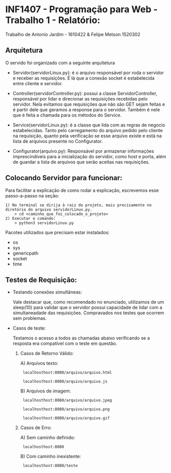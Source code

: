 # INF1407 - Programação para Web - Trabalho 1 - Relatório:

Trabalho de Antonio Jardim - 1610422 & Felipe Metson 1520302	

## Arquitetura

O servido foi organizado com a seguinte arquitetura 

* Servidor(servidorLinux.py): é o arquivo responsável por roda o servidor e receber as requisições. É lá que a conexão socket é estabelecida entre cliente e servidor.

* Controller(servidorController.py): possui a classe ServidorController, responsável por lidar e direcionar as requisições recebidas pelo servidor. Nela evitamos que 		requisições que não são GET sejam feitas e é partir dele que geramos a response para o servidor. Também é nele que é feita a chamada para os métodos do Service.

* Service(servidorLinux.py): é a classe que lida com as regras de negocio estabelecidas. Tanto pelo carregamento do arquivo pedido pelo cliente na requisição, quanto 		pela verificação se esse arquivo existe e está na lista de arquivos presente no Configurator.

* Configurator(arquivo.py): Responsável por armazenar informações imprescindíveis para a inicialização do servidor, como host e porta, além de guardar a lista de 		arquivos que serão aceitas nas requisições.
	
## Colocando Servidor para funcionar:

Para facilitar a explicação de como rodar a explicação, escrevemos esse passo-a-passo na seção:

	1) No terminal se dirija à raiz do projeto, mais precisamente no diretório do arquivo servidorLinux.py.
		> cd <caminho_que_foi_colocado_o_projeto>
	2) Executar o comando:
		> python3 servidorLinux.py
		
Pacotes utilizados que precisam estar instalados:
- os
- sys
- genericpath 
- socket
- time

## Testes de Requisição:

- Testando conexões simultâneas: 
	
	Vale destacar que, como recomendado no enunciado, utilizamos de um sleep(10) para validar que o servidor possui capacidade de lidar com a  simultaneadade das 			requisições. Compravados nos testes que ocorrem sem problemas.
	
- Casos de teste:
		
	Testamos o acesso a todos as chamadas abaixo verificando se a resposta era compatível com o teste em questão.
	
	1) Casos de Retorno Válido:

		A) Arquivos texto:

			localhosthost:8080/arquivo/arquivo.html

			localhosthost:8080/arquivo/arquivo.js

		B) Arquivos de imagem:

			localhosthost:8080/arquivo/arquivo.jpeg

			localhosthost:8080/arquivo/arquivo.png

			localhosthost:8080/arquivo/arquivo.gif
	
	2) Casos de Erro:
	
		A) Sem caminho definido: 

			localhosthost:8080

		B) Com caminho inexistente: 

			localhosthost:8080/teste
	
	

